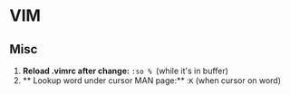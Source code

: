 # VIM

## Misc

1. **Reload .vimrc after change:**
	`:so % `(while it's in buffer)
2. ** Lookup word under cursor MAN page:**
	:`K` (when cursor on word)

